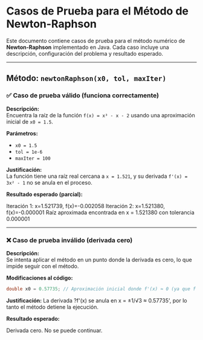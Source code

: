 # Casos de Prueba para el Método de Newton-Raphson

Este documento contiene casos de prueba para el método numérico de **Newton-Raphson** implementado en Java. Cada caso incluye una descripción, configuración del problema y resultado esperado.

---

## Método: `newtonRaphson(x0, tol, maxIter)`

### ✅ Caso de prueba válido (funciona correctamente)

**Descripción:**  
Encuentra la raíz de la función `f(x) = x³ - x - 2` usando una aproximación inicial de `x0 = 1.5`.

**Parámetros:**
- `x0 = 1.5`
- `tol = 1e-6`
- `maxIter = 100`

**Justificación:**  
La función tiene una raíz real cercana a `x = 1.521`, y su derivada `f'(x) = 3x² - 1` no se anula en el proceso.

**Resultado esperado (parcial):**

Iteración 1: x=1.521739, f(x)=-0.002058
Iteración 2: x=1.521380, f(x)=-0.000001
Raíz aproximada encontrada en x = 1.521380 con tolerancia 0.000001

---

### ❌ Caso de prueba inválido (derivada cero)

**Descripción:**  
Se intenta aplicar el método en un punto donde la derivada es cero, lo que impide seguir con el método.

**Modificaciones al código:**
```java
double x0 = 0.57735; // Aproximación inicial donde f'(x) ≈ 0 (ya que f'(x) = 3x² - 1)
```

**Justificación:**
La derivada ?f'(x) se anula en x = ±1/√3 ≈ 0.57735', por lo tanto el método detiene la ejecución.

**Resultado esperado:**

Derivada cero. No se puede continuar.